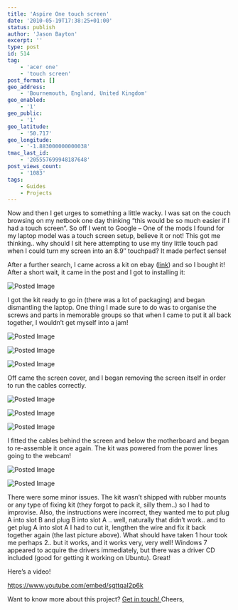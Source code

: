 ```yaml
---
title: 'Aspire One touch screen'
date: '2010-05-19T17:38:25+01:00'
status: publish
author: 'Jason Bayton'
excerpt: ''
type: post
id: 514
tag:
    - 'acer one'
    - 'touch screen'
post_format: []
geo_address:
    - 'Bournemouth, England, United Kingdom'
geo_enabled:
    - '1'
geo_public:
    - '1'
geo_latitude:
    - '50.717'
geo_longitude:
    - '-1.883000000000038'
tmac_last_id:
    - '205557699948187648'
post_views_count:
    - '1083'
tags:
    - Guides
    - Projects
---
```

Now and then I get urges to something a little wacky. I was sat on the couch browsing on my netbook one day thinking “this would be so much easier if I had a touch screen”. So off I went to Google – One of the mods I found for my laptop model was a touch screen setup, believe it or not! This got me thinking.. why should I sit here attempting to use my tiny little touch pad when I could turn my screen into an 8.9″ touchpad? It made perfect sense!

After a further search, I came across a kit on ebay ([link](https://cgi.ebay.co.uk/Acer-Aspire-One-Solderless-EASY-TOUCH-SCREEN-PANEL-KIT_W0QQitemZ250538146939QQcmdZViewItemQQptZUK_Computing_ComputerComponents_Monitors?hash=item3a553cbc7b)) and so I bought it! After a short wait, it came in the post and I got to installing it:

![Posted Image](https://i640.photobucket.com/albums/uu122/jason_tk/bayton_tk/computer/IMG_0939Medium.jpg)

I got the kit ready to go in (there was a lot of packaging) and began dismantling the laptop. One thing I made sure to do was to organise the screws and parts in memorable groups so that when I came to put it all back together, I wouldn’t get myself into a jam!

![Posted Image](https://i640.photobucket.com/albums/uu122/jason_tk/bayton_tk/computer/IMG_0940Medium.jpg)

![Posted Image](https://i640.photobucket.com/albums/uu122/jason_tk/bayton_tk/computer/IMG_0941Medium.jpg)

![Posted Image](https://i640.photobucket.com/albums/uu122/jason_tk/bayton_tk/computer/IMG_0942Medium.jpg)

Off came the screen cover, and I began removing the screen itself in order to run the cables correctly.

![Posted Image](https://i640.photobucket.com/albums/uu122/jason_tk/bayton_tk/computer/IMG_0943Medium.jpg)

![Posted Image](https://i640.photobucket.com/albums/uu122/jason_tk/bayton_tk/computer/IMG_0944Medium.jpg)

![Posted Image](https://i640.photobucket.com/albums/uu122/jason_tk/bayton_tk/computer/IMG_0945Medium.jpg)

I fitted the cables behind the screen and below the motherboard and began to re-assemble it once again. The kit was powered from the power lines going to the webcam!

![Posted Image](https://i640.photobucket.com/albums/uu122/jason_tk/bayton_tk/computer/IMG_0946Medium.jpg)

![Posted Image](https://i640.photobucket.com/albums/uu122/jason_tk/bayton_tk/computer/IMG_0947Medium.jpg)

There were some minor issues. The kit wasn’t shipped with rubber mounts or any type of fixing kit (they forgot to pack it, silly them..) so I had to improvise. Also, the instructions were incorrect, they wanted me to put plug A into slot B and plug B into slot A .. well, naturally that didn’t work.. and to get plug A into slot A I had to cut it, lengthen the wire and fix it back together again (the last picture above). What should have taken 1 hour took me perhaps 2.. but it works, and it works very, very well! Windows 7 appeared to acquire the drivers immediately, but there was a driver CD included (good for getting it working on Ubuntu). Great!

Here’s a video!

https://www.youtube.com/embed/sgttqaI2p6k

Want to know more about this project? [Get in touch!  ](mailto:jason@bayton.org)Cheers,